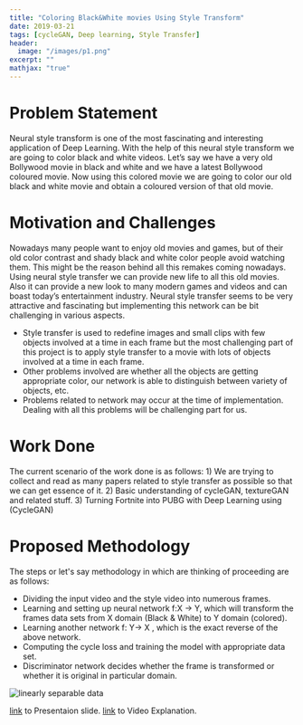 ```yaml
---
title: "Coloring Black&White movies Using Style Transform"
date: 2019-03-21
tags: [cycleGAN, Deep learning, Style Transfer]
header:
  image: "/images/p1.png"
excerpt: ""
mathjax: "true"
---
```


# Problem Statement
Neural style transform is one of the most fascinating and interesting
application of Deep Learning.  With the help of this neural style transform
we are going to color black and white videos.
Let’s say we have a very old Bollywood movie in black and white and we
have a latest Bollywood coloured movie.  Now using this colored movie we
are going to color our old black and white movie and obtain a coloured
version of that old movie.

# Motivation and Challenges
Nowadays many people want to enjoy old movies and games, but of their
old color contrast and shady black and white color people avoid watching
them.  This might be the reason behind all this remakes coming nowadays.
Using neural style transfer we can provide new life to all this old movies.
Also it can provide a new look to many modern games and videos and can
boast today’s entertainment industry.
Neural style transfer seems to be very attractive and fascinating but
implementing this network can be bit challenging in various aspects.
* Style transfer is used to redefine images and small clips with few objects
involved at a time in each frame but the most challenging part of this
project is to apply style transfer to a movie with lots of objects involved at
a time in each frame.
* Other problems involved are whether all the objects are getting
appropriate color, our network is able to distinguish between variety of
objects, etc.
* Problems related to network may occur at the time of implementation.
Dealing with all this problems will be challenging part for us.

# Work Done
The current scenario of the work done is as follows:  1) We are trying to
collect and read as many papers related to style transfer as possible so
that we can get essence of it.  2) Basic understanding of cycleGAN,
textureGAN and related stuff.  3) Turning Fortnite into PUBG with Deep
Learning using (CycleGAN)

# Proposed Methodology
The steps or let's say methodology in which are thinking of proceeding are as follows:
* Dividing the input video and the style video into numerous frames.
* Learning and setting up neural network f:X -> Y,  which will transform the frames data sets from X domain (Black & White) to Y domain (colored).
* Learning another network f: Y-> X , which is the exact reverse of the above network.
* Computing the cycle loss and training the model with appropriate data set.
* Discriminator network decides whether the frame is transformed or whether it is original in particular domain.
<img src="{{ site.url }}{{ site.baseurl }}/images/p2.png" alt="linearly separable data">


[link](/images/Presentaion.pdf) to Presentaion slide.
[link](/images/explanation.mp4) to Video Explanation.
